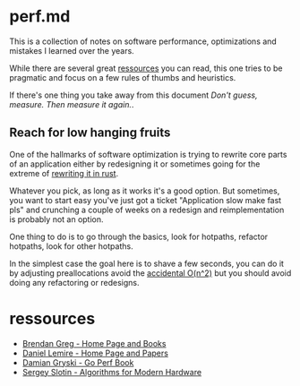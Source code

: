 # perf.md

This is a collection of notes on software performance, optimizations and mistakes
I learned over the years.

While there are several great [ressources](#ressources) you can read, this one tries
to be pragmatic and focus on a few rules of thumbs and heuristics.

If there's one thing you take away from this document *Don't guess, measure. Then measure it again.*.

## Reach for low hanging fruits

One of the hallmarks of software optimization is trying to rewrite core parts of an application
either by redesigning it or sometimes going for the extreme of [rewriting it in rust](https://discord.com/blog/why-discord-is-switching-from-go-to-rust).

Whatever you pick, as long as it works it's a good option. But sometimes, you want to start easy
you've just got a ticket "Application slow make fast pls" and crunching a couple of weeks on a
redesign and reimplementation is probably not an option.

One thing to do is to go through the basics, look for hotpaths, refactor hotpaths, look for other
hotpaths.

In the simplest case the goal here is to shave a few seconds, you can do it by adjusting preallocations
avoid the [accidental O(n^2)](https://accidentallyquadratic.tumblr.com/) but you should avoid doing any refactoring or redesigns.

# ressources

- [Brendan Greg - Home Page and Books](https://www.brendangregg.com/)
- [Daniel Lemire - Home Page and Papers](https://lemire.me/blog/)
- [Damian Gryski - Go Perf Book](https://github.com/dgryski/go-perfbook)
- [Sergey Slotin - Algorithms for Modern Hardware](https://en.algorithmica.org/hpc/)
